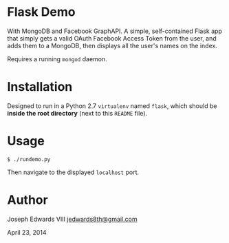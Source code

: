 Flask Demo
==========

With MongoDB and Facebook GraphAPI. A simple, self-contained Flask app that simply gets a valid OAuth Facebook Access Token from the user, and adds them to a MongoDB, then displays all the user's names on the index.

Requires a running `mongod` daemon.

Installation
============

Designed to run in a Python 2.7 `virtualenv` named `flask`, which should be **inside the root directory** (next to this `README` file).

Usage
=====

    $ ./rundemo.py

Then navigate to the displayed `localhost` port.

Author
======

Joseph Edwards VIII
jedwards8th@gmail.com

April 23, 2014